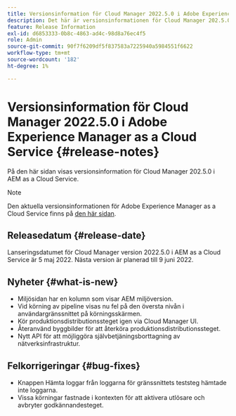 ```yaml
---
title: Versionsinformation för Cloud Manager 2022.5.0 i Adobe Experience Manager as a Cloud Service
description: Det här är versionsinformationen för Cloud Manager 202.5.0 i AEM as a Cloud Service.
feature: Release Information
exl-id: d6853333-0b8c-4863-ad4c-98d8a76ec4f5
role: Admin
source-git-commit: 90f7f6209df5f837583a7225940a5984551f6622
workflow-type: tm+mt
source-wordcount: '182'
ht-degree: 1%

---
```


# Versionsinformation för Cloud Manager 2022.5.0 i Adobe Experience Manager as a Cloud Service {#release-notes}

På den här sidan visas versionsinformation för Cloud Manager 202.5.0 i AEM as a Cloud Service.

>[!NOTE]
>
>Den aktuella versionsinformationen för Adobe Experience Manager as a Cloud Service finns på [den här sidan](/help/release-notes/release-notes-cloud/release-notes-current.md).

## Releasedatum {#release-date}

Lanseringsdatumet för Cloud Manager version 2022.5.0 i AEM as a Cloud Service är 5 maj 2022. Nästa version är planerad till 9 juni 2022.

## Nyheter {#what-is-new}

* Miljösidan har en kolumn som visar AEM miljöversion.
* Vid körning av pipeline visas nu fel på den översta nivån i användargränssnittet på körningsskärmen.
* Kör produktionsdistributionssteget igen via Cloud Manager UI.
* Återanvänd byggbilder för att återköra produktionsdistributionssteget.
* Nytt API för att möjliggöra självbetjäningsborttagning av nätverksinfrastruktur.

## Felkorrigeringar {#bug-fixes}

* Knappen Hämta loggar från loggarna för gränssnittets teststeg hämtade inte loggarna.
* Vissa körningar fastnade i kontexten för att aktivera utlösare och avbryter godkännandesteget.
